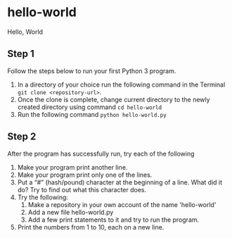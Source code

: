 # hello-world
Hello, World

## Step 1
Follow the steps below to run your first Python 3 program.
  1. In a directory of your choice run the following command in the Terminal `git clone <repository-url>`.
  2. Once the clone is complete, change current directory to the newly created directory using command `cd hello-world`
  3. Run the following command `python hello-world.py`
  
## Step 2
After the program has successfully run, try each of the following
  1. Make your program print another line.
  2. Make your program print only one of the lines.
  3. Put a “#” (hash/pound) character at the beginning of a line. What did it do? Try to find out what this character does.
  4. Try the following:
      1. Make a repository in your own account of the name 'hello-world'
      2. Add a new file hello-world.py
      3. Add a few print statements to it and try to run the program.
  5. Print the numbers from 1 to 10, each on a new line.
